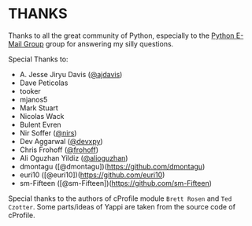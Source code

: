 # THANKS

Thanks to all the great community of Python, especially to the [Python E-Mail Group](http://groups.google.com/group/comp.lang.python) group for answering my 
silly questions.

Special Thanks to:

- A. Jesse Jiryu Davis ([@ajdavis](https://github.com/ajdavis))
- Dave Peticolas
- tooker
- mjanos5
- Mark Stuart
- Nicolas Wack
- Bulent Evren
- Nir Soffer ([@nirs](https://github.com/nirs))
- Dev Aggarwal ([@devxpy](https://github.com/devxpy))
- Chris Frohoff ([@frohoff](https://github.com/frohoff))
- Ali Oguzhan Yildiz ([@alioguzhan](https://github.com/alioguzhan))
- dmontagu ([@dmontagu])(https://github.com/dmontagu)
- euri10 ([@euri10])(https://github.com/euri10)
- sm-Fifteen ([@sm-Fifteen])(https://github.com/sm-Fifteen)


Special thanks to the authors of cProfile module `Brett Rosen` and `Ted Czotter`. 
Some parts/ideas of Yappi are taken from the source code of cProfile.


